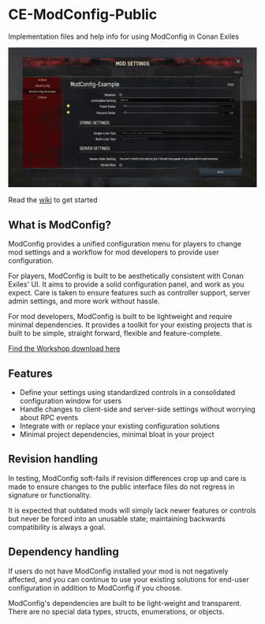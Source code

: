 # CE-ModConfig-Public
Implementation files and help info for using ModConfig in Conan Exiles

![](https://github.com/rvIceBreaker/CE-ModConfig-Public/blob/main/help/img/readme_preview1.png)

Read the [wiki](https://github.com/rvIceBreaker/CE-ModConfig-Public/wiki) to get started

## What is ModConfig?

ModConfig provides a unified configuration menu for players to change mod settings and a workflow for mod developers to provide user configuration.

For players, ModConfig is built to be aesthetically consistent with Conan Exiles' UI. It aims to provide a solid configuration panel, and work as you expect. Care is taken to ensure features such as controller support, server admin settings, and more work without hassle.

For mod developers, ModConfig is built to be lightweight and require minimal dependencies. It provides a toolkit for your existing projects that is built to be simple, straight forward, flexible and feature-complete.

[Find the Workshop download here](https://steamcommunity.com/linkfilter/?url=https://github.com/rvIceBreaker/CE-ModConfig-Public)

## Features

* Define your settings using standardized controls in a consolidated configuration window for users
* Handle changes to client-side and server-side settings without worrying about RPC events
* Integrate with or replace your existing configuration solutions
* Minimal project dependencies, minimal bloat in your project

## Revision handling

In testing, ModConfig soft-fails if revision differences crop up and care is made to ensure changes to the public interface files do not regress in signature or functionality.

It is expected that outdated mods will simply lack newer features or controls but never be forced into an unusable state; maintaining backwards compatibility is always a goal.

## Dependency handling

If users do not have ModConfig installed your mod is not negatively affected, and you can continue to use your existing solutions for end-user configuration in addition to ModConfig if you choose.

ModConfig's dependencies are built to be light-weight and transparent. There are no special data types, structs, enumerations, or objects.

